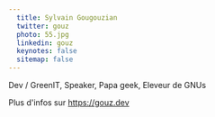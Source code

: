 ```yaml
---
  title: Sylvain Gougouzian
  twitter: gouz
  photo: 55.jpg
  linkedin: gouz
  keynotes: false
  sitemap: false
---
```

Dev / GreenIT, Speaker, Papa geek,
Eleveur de GNUs

Plus d'infos sur https://gouz.dev